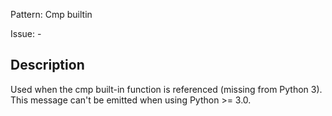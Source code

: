 Pattern: Cmp builtin

Issue: -

## Description

Used when the cmp built-in function is referenced (missing from Python 3). This message can't be emitted when using Python >= 3.0.